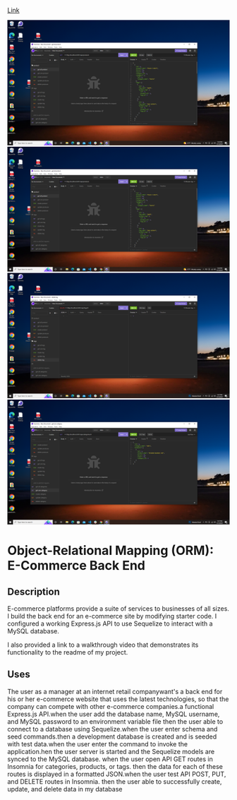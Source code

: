[Link](https://drive.google.com/file/d/1Bv8CJTgXkL0QeBjwm6xYdXPGq2-UjMKg/view)

![screenshot-1](./images/ecom1.png)
![screenshot-1](./images/ecom1.png)
![screenshot-1](./images/ecom3.png)
![screenshot-1](./images/ecom4.png)

# Object-Relational Mapping (ORM): E-Commerce Back End

## Description

E-commerce platforms provide a suite of services to businesses of all sizes. I build the back end for an e-commerce site
by modifying starter code. I configured a working Express.js API to use Sequelize to interact with a MySQL database.

I also provided a link to a walkthrough video that demonstrates its functionality to the readme of my project.

## Uses

The user as a manager at an internet retail companywant's a back end for his or her e-commerce website
that uses the latest technologies, so that the company can compete with other e-commerce companies.a
functional Express.js API.when the user add the database name, MySQL username, and MySQL password to an
environment variable file then the user able to connect to a database using Sequelize.when the user enter
schema and seed commands.then a development database is created and is seeded with test data.when the
user enter the command to invoke the application.hen the user server is started and the Sequelize models
are synced to the MySQL database. when the user open API GET routes in Insomnia for categories, products,
or tags. then the data for each of these routes is displayed in a formatted JSON.when the user test API
POST, PUT, and DELETE routes in Insomnia. then the user able to successfully create, update, and delete
data in my database
